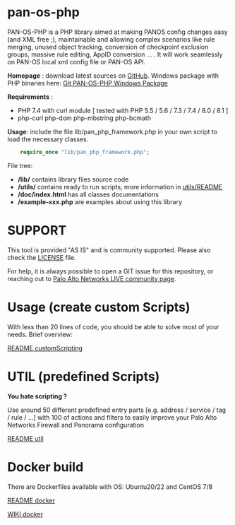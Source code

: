 pan-os-php
================


PAN-OS-PHP is a PHP library aimed at making PANOS config changes easy (and XML free ;), 
maintainable and allowing complex scenarios like rule merging, unused object tracking,
conversion of checkpoint exclusion groups, massive rule editing, AppID conversion … . 
It will work seamlessly on PAN-OS local xml config file or PAN-OS API.

**Homepage** : download latest sources on [GitHub](https://github.com/PaloAltoNetworks/pan-os-php).
Windows package with PHP binaries here: [Git PAN-OS-PHP Windows Package](https://github.com/PaloAltoNetworks/pan-os-php-windows-package)

**Requirements** :
 - PHP 7.4 with curl module [ tested with PHP 5.5 / 5.6 / 7.3 / 7.4 / 8.0 / 8.1 ]
 - php-curl php-dom php-mbstring php-bcmath

**Usage**: include the file lib/pan_php_framework.php in your own script to load the necessary classes.
```php
    require_once "lib/pan_php_framework.php";
```

File tree:
* **/lib/** contains library files source code
* **/utils/** contains ready to run scripts, more information in [utils/README](/utils/README.md)
* **/doc/index.html**  has all classes documentations
* **/example-xxx.php** are examples about using this library

SUPPORT
============
This tool is provided "AS IS" and is community supported.
Please also check the [LICENSE](https://github.com/PaloAltoNetworks/pan-os-php/blob/main/LICENSE) file.

For help, it is always possible to open a GIT issue for this repository, or reaching out to [Palo Alto Networks LIVE community page](https://live.paloaltonetworks.com/t5/api-articles/pan-os-php-scripting-library-and-utilities/ta-p/404396).

Usage (create custom Scripts)
============

With less than 20 lines of code, you should be able to solve most of your needs. Brief overview:

[README customScripting](/READMEcustomScripting.md)


UTIL (predefined Scripts)
============

**You hate scripting ?**

Use around 50 different predefined entry parts [e.g. address / service / tag / rule / ...] with 100 of actions and filters to easily improve your Palo Alto Networks Firewall and Panorama configuration

[README util](/READMEutil.md)
 


Docker build
============

There are Dockerfiles available with OS: Ubuntu20/22 and CentOS 7/8

[README docker](/READMEdocker.md)

[WIKI docker](https://github.com/PaloAltoNetworks/pan-os-php/wiki/docker)

